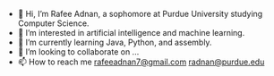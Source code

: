 - 👋 Hi, I’m Rafee Adnan, a sophomore at Purdue University studying Computer Science.
- 👀 I’m interested in artificial intelligence and machine learning.
- 🌱 I’m currently learning Java, Python, and assembly.
- 💞️ I’m looking to collaborate on ...
- 📫 How to reach me
rafeeadnan7@gmail.com
radnan@purdue.edu

<!---
rafifi7/rafifi7 is a ✨ special ✨ repository because its `README.md` (this file) appears on your GitHub profile.
You can click the Preview link to take a look at your changes.
--->
